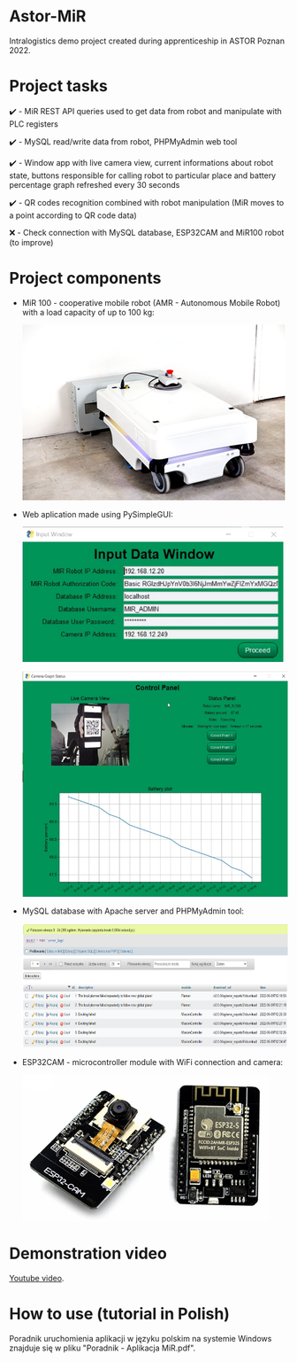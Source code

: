 # Astor-MiR

Intralogistics demo project created during apprenticeship in ASTOR Poznan 2022.

# Project tasks

:heavy_check_mark: - MiR REST API queries used to get data from robot and manipulate with PLC registers

:heavy_check_mark: - MySQL read/write data from robot, PHPMyAdmin web tool

:heavy_check_mark: - Window app with live camera view, current informations about robot state, buttons responsible for calling robot to particular place and battery percentage graph refreshed every 30 seconds

:heavy_check_mark: - QR codes recognition combined with robot manipulation (MiR moves to a point according to QR code data)

:x: - Check connection with MySQL database, ESP32CAM and MiR100 robot (to improve)

# Project components

- MiR 100 - cooperative mobile robot (AMR - Autonomous Mobile Robot) with a load capacity of up to 100 kg:
	
	<img src="screenshots/mir100.png" width="475" height="317">

- Web aplication made using PySimpleGUI:

	![App_window1](screenshots/Window1.png)

	<img src="screenshots/Window2.png" width="510" height="407">

- MySQL database with Apache server and PHPMyAdmin tool:

	<img src="screenshots/phpmyadmin.png" width="641" height="225">

- ESP32CAM - microcontroller module with WiFi connection and camera:

	<img src="screenshots/esp32cam.png">

# Demonstration video

[Youtube video](https://youtu.be/8ByWWWsOIjM).

# How to use (tutorial in Polish)

Poradnik uruchomienia aplikacji w języku polskim na systemie Windows znajduje się w pliku "Poradnik - Aplikacja MiR.pdf".
